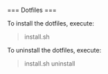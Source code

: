 === Dotfiles ===

To install the dotfiles, execute:
 > install.sh

To uninstall the dotfiles, execute:
 > install.sh uninstall

